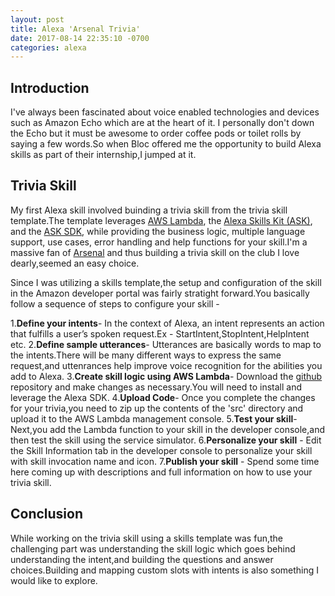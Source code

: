 ```yaml
---
layout: post
title: Alexa 'Arsenal Trivia'
date: 2017-08-14 22:35:10 -0700
categories: alexa
---
```


## Introduction
I've always been fascinated about voice enabled technologies and devices such as Amazon Echo which are at the heart of it. I personally don't down the Echo but it must be awesome to order coffee pods or toilet rolls by saying a few words.So when Bloc offered me the opportunity to build Alexa skills as part of their internship,I jumped at it.

## Trivia Skill
My first Alexa skill involved buinding a trivia skill from the trivia skill template.The template leverages [AWS Lambda](https://aws.amazon.com/lambda "AWSLambda"), the [Alexa Skills Kit (ASK)](https://developer.amazon.com/alexa-skills-kit "ASK"), and the [ASK SDK](https://developer.amazon.com/blogs/post/Tx213D2XQIYH864/Announcing-the-Alexa-Skills-Kit-for-Node-js "ASK SDK"), while providing the business logic, multiple language support, use cases, error handling and help functions for your skill.I'm a massive fan of [Arsenal](https://en.wikipedia.org/wiki/Arsenal_F.C. "Arsenal") and thus building a trivia skill on the club I love dearly,seemed an easy choice.

Since I was utilizing a skills template,the setup and configuration of the skill in the Amazon developer portal was fairly stratight forward.You basically follow a sequence of steps to configure your skill -

1.**Define your intents**- In the context of Alexa, an intent represents an action that fulfills a user’s spoken request.Ex - StartIntent,StopIntent,HelpIntent etc.
2.**Define sample utterances**- Utterances are basically words to map to the intents.There will be many different ways to express the same request,and uttenrances help improve voice recognition for the abilities you add to Alexa.
3.**Create skill logic using AWS Lambda**- Download the [github](https://github.com/alexa/skill-sample-nodejs-trivia) repository and make changes as necessary.You will need to install and leverage the Alexa SDK.
4.**Upload Code**- Once you complete the changes for your trivia,you need to zip up the contents of the 'src' directory and upload it to the AWS Lambda management console.
5.**Test your skill**- Next,you add the Lambda function to your skill in the developer console,and then test the skill using the service simulator.
6.**Personalize your skill** - Edit the Skill Information tab in the developer console to personalize your skill with skill invocation name and icon.
7.**Publish your skill** - Spend some time here coming up with descriptions and full information on how to use your trivia skill.

## Conclusion
While working on the trivia skill using a skills template was fun,the challenging part was understanding the skill logic which goes behind understanding the intent,and building the questions and answer choices.Building and mapping custom slots with intents is also something I would like to explore.